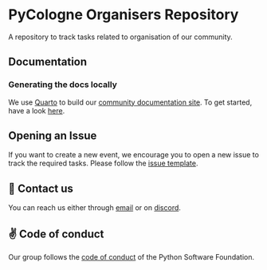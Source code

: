 # PyCologne Organisers Repository

A repository to track tasks related to organisation of our community.

## Documentation

### Generating the docs locally

We use [Quarto](https://quarto.org/) to build our [community documentation site](https://pycologne-group.github.io/community-organisation/). To get started, have a look [here](https://quarto.org/docs/get-started/).

## Opening an Issue

If you want to create a new event, we encourage you to open a new issue to track the required tasks. Please follow the [issue template](./.github/ISSUE_TEMPLATE/event.yaml).

## :satellite: Contact us

You can reach us either through [email](info@pycologne.org) or on [discord](https://discord.gg/AbadjmRpZN).


## :v: Code of conduct

Our group follows the [code of conduct](http://python.org/psf/conduct) of the Python Software Foundation.
